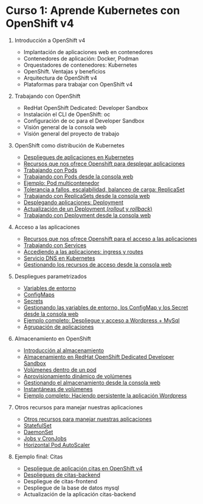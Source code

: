 # Curso 1: Aprende Kubernetes con OpenShift v4

1. Introducción a OpenShift v4
	* Implantación de aplicaciones web en contenedores
	* Contenedores de aplicación: Docker, Podman
	* Orquestadores de contenedores: Kubernetes
	* OpenShift. Ventajas y beneficios
	* Arquitectura de OpenShift v4
	* Plataformas para trabajar con OpenShift v4

2. Trabajando con OpenShift
	* RedHat OpenShift Dedicated: Developer Sandbox
	* Instalación el CLI de OpenShift: oc
	* Configuración de oc para el Developer Sandbox
	* Visión general de la consola web
	* Visión general del proyecto de trabajo

3. OpenShift como distribución de Kubernetes
	* [Despliegues de aplicaciones en Kubernetes](modulo3/aplicaciones.md)
	* [Recursos que nos ofrece Openshift para desplegar aplicaciones](modulo3/recursos.md)
	* [Trabajando con Pods](modulo3/pods.md)
	* [Trabajando con Pods desde la consola web](modulo3/pods_web.md)
	* [Ejemplo: Pod multicontenedor](modulo3/pod_multicontenedor.md)
	* [Tolerancia a fallos, escalabilidad, balanceo de carga: ReplicaSet](modulo3/replicaset.md)
	* [Trabajando con ReplicaSets desde la consola web](modulo3/replicaset_web.md)
	* [Desplegando aplicaciones: Deployment](modulo3/deployment.md)
	* [Actualización de un Deployment (*rollout* y *rollback*)](modulo3/actualizacion_deployment.md)
	* [Trabajando con Deployment desde la consola web](modulo3/deployment_web.md)

4. Acceso a las aplicaciones 

	* [Recursos que nos ofrece Openshift para el acceso a las aplicaciones](modulo4/recursos.md)
	* [Trabajando con Services](modulo4/services.md)
	* [Accediendo a las aplicaciones: ingress y routes](modulo4/routes.md)
	* [Servicio DNS en Kubernetes](modulo4/dns.md)
	* [Gestionando los recursos de acceso desde la consola web](modulo4/acceso_web.md)

5. Despliegues parametrizados
	* [Variables de entorno](modulo5/variables_entorno.md)
    * [ConfigMaps](modulo5/configmaps.md)
    * [Secrets](modulo5/secrets.md)
	* [Gestionando las variables de entorno, los ConfigMap y los Secret desde la consola web](modulo5/web.md)
    * [Ejemplo completo: Despliegue y acceso a Wordpress + MySql](modulo5/wordpress.md)
	* [Agrupación de aplicaciones](modulo5/agrupamiento.md)

6. Almacenamiento en OpenShift
	* [Introducción al almacenamiento](modulo6/almacenamiento.md)
	* [Almacenamiento en RedHat OpenShift Dedicated Developer Sandbox](modulo6/almacenamiento_sandbox.md)
	* [Volúmenes dentro de un pod](modulo6/volumen_pod.md)
	* [Aprovisionamiento dinámico de volúmenes](modulo6/volumen_dinamico.md)
	* [Gestionando el almacenamiento desde la consola web](modulo6/volumen_web.md)
	* [Instantáneas de volúmenes](modulo6/snapshot.md)
	* [Ejemplo completo: Haciendo persistente la aplicación Wordpress](modulo6/wordpress.md)

7. Otros recursos para manejar nuestras aplicaciones
	* [Otros recursos para manejar nuestras aplicaciones](modulo7/introduccion.md)
	* [StatefulSet](modulo7/statefulset.md)
	* [DaemonSet](modulo7/daemonset.md)
	* [Jobs y CronJobs](modulo7/jobs.md)
	* [Horizontal Pod AutoScaler]()

8. Ejemplo final: Citas
	* [Despliegue de aplicación citas en OpenShift v4](modulo8/citas.md)
	* [Despliegues de citas-backend](modulo8/backend.md)
	* Despliegue de citas-frontend
	* Despliegue de la base de datos mysql
	* Actualización de la aplicación citas-backend
	